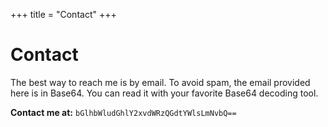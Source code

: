 +++
title = "Contact"
+++

# Contact

The best way to reach me is by email. To avoid spam, the email provided here is in Base64. You can read it with your favorite Base64 decoding tool.

<span class="md-center md-code-block">**Contact me at:** `bGlhbWludGhlY2xvdWRzQGdtYWlsLmNvbQ==`</span>